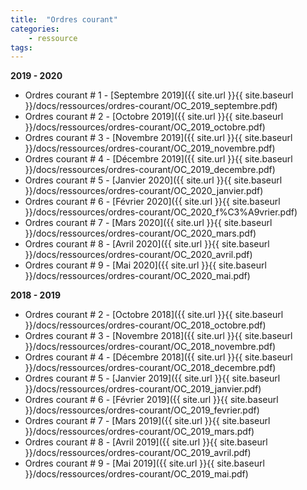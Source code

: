 ```yaml
---
title:  "Ordres courant"  
categories:
    - ressource 
tags:
---
```



**2019 - 2020**

- Ordres courant # 1 - [Septembre 2019]({{ site.url }}{{ site.baseurl }}/docs/ressources/ordres-courant/OC_2019_septembre.pdf)
- Ordres courant # 2 - [Octobre 2019]({{ site.url }}{{ site.baseurl }}/docs/ressources/ordres-courant/OC_2019_octobre.pdf)
- Ordres courant # 3 - [Novembre 2019]({{ site.url }}{{ site.baseurl }}/docs/ressources/ordres-courant/OC_2019_novembre.pdf)
- Ordres courant # 4 - [Décembre 2019]({{ site.url }}{{ site.baseurl }}/docs/ressources/ordres-courant/OC_2019_decembre.pdf)
- Ordres courant # 5 - [Janvier 2020]({{ site.url }}{{ site.baseurl }}/docs/ressources/ordres-courant/OC_2020_janvier.pdf)
- Ordres courant # 6 - [Février 2020]({{ site.url }}{{ site.baseurl }}/docs/ressources/ordres-courant/OC_2020_f%C3%A9vrier.pdf)
- Ordres courant # 7 - [Mars 2020]({{ site.url }}{{ site.baseurl }}/docs/ressources/ordres-courant/OC_2020_mars.pdf)
- Ordres courant # 8 - [Avril 2020]({{ site.url }}{{ site.baseurl }}/docs/ressources/ordres-courant/OC_2020_avril.pdf)
- Ordres courant # 9 - [Mai 2020]({{ site.url }}{{ site.baseurl }}/docs/ressources/ordres-courant/OC_2020_mai.pdf)

**2018 - 2019**

- Ordres courant # 2 - [Octobre 2018]({{ site.url }}{{ site.baseurl }}/docs/ressources/ordres-courant/OC_2018_octobre.pdf)
- Ordres courant # 3 - [Novembre 2018]({{ site.url }}{{ site.baseurl }}/docs/ressources/ordres-courant/OC_2018_novembre.pdf)
- Ordres courant # 4 - [Décembre 2018]({{ site.url }}{{ site.baseurl }}/docs/ressources/ordres-courant/OC_2018_decembre.pdf)
- Ordres courant # 5 - [Janvier 2019]({{ site.url }}{{ site.baseurl }}/docs/ressources/ordres-courant/OC_2019_janvier.pdf)
- Ordres courant # 6 - [Février 2019]({{ site.url }}{{ site.baseurl }}/docs/ressources/ordres-courant/OC_2019_fevrier.pdf)
- Ordres courant # 7 - [Mars 2019]({{ site.url }}{{ site.baseurl }}/docs/ressources/ordres-courant/OC_2019_mars.pdf)
- Ordres courant # 8 - [Avril 2019]({{ site.url }}{{ site.baseurl }}/docs/ressources/ordres-courant/OC_2019_avril.pdf)
- Ordres courant # 9 - [Mai 2019]({{ site.url }}{{ site.baseurl }}/docs/ressources/ordres-courant/OC_2019_mai.pdf)

